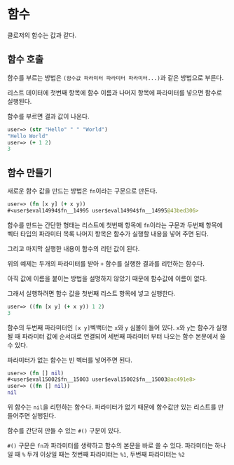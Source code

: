 # 함수

클로저의 함수는 값과 같다.

## 함수 호출

함수를 부르는 방법은 `(함수값 파라미터 파라미터 파라미터...)`과 같은 방법으로 부른다.

리스트 데이터에 첫번째 항목에 함수 이름과 나머지 항목에 파라미터를 넣으면 함수로 실행된다.

함수를 부르면 결과 값이 나온다.

```clojure
user=> (str "Hello" " " "World")
"Hello World"
user=> (+ 1 2)
3
```

## 함수 만들기

새로운 함수 값을 만드는 방법은 `fn`이라는 구문으로 만든다.

```clojure
user=> (fn [x y] (+ x y))
#<user$eval14994$fn__14995 user$eval14994$fn__14995@43bed306>
```

함수를 만드는 간단한 형태는 리스트에 첫번째 항목에 `fn`이라는 구문과 두번째 항목에 벡터 타입의 파라미터 목록 나머지 항목은 함수가 실행할 내용을 넣어 주면 된다.

그리고 마지막 실행한 내용이 함수의 리턴 값이 된다.

위의 예제는 두개의 파라미터를 받아 `+` 함수를 실행한 결과를 리턴하는 함수다.

아직 값에 이름을 붙이는 방법을 설명하지 않았기 때문에 함수값에 이름이 없다.

그래서 실행하려면 함수 값을 첫번째 리스트 항목에 넣고 실행한다.

```clojure
user=> ((fn [x y] (+ x y)) 1 2)
3
```

함수의 두번째 파라미터인 `[x y]`벡백터는 `x`와 `y` 심볼이 들어 있다. `x`와 `y`는 함수가 실행될 때 파라미터 값에 순서대로 연결되어 세번째 파라미터 부터 나오는 함수 본문에서 쓸 수 있다.

파라미터가 없는 함수는 빈 벡터를 넣어주면 된다.

```clojure
user=> (fn [] nil)
#<user$eval15002$fn__15003 user$eval15002$fn__15003@ac491e8>
user=> ((fn [] nil))
nil
```

위 함수는 `nil`을 리턴하는 함수다. 파라미터가 없기 때문에 함수값만 있는 리스트를 만들어주면 실행된다.

함수를 간단히 만들 수 있는 `#()` 구문이 있다.

`#()` 구문은 `fn`과 파라미터를 생략하고 함수의 본문을 바로 쓸 수 있다. 파라미터는 하나일 때 `%` 두개 이상일 때는 첫번째 파라미터는 `%1`, 두번째 파라미터는 `%2`



